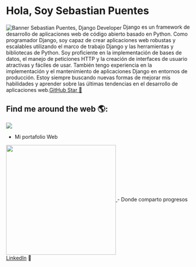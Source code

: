 # Hola, Soy Sebastian Puentes 

<img align="center" src="https://media3.giphy.com/media/scZPhLqaVOM1qG4lT9/giphy.gif?cid=ecf05e47txez3s6yod65feeta3yc99vygi7xn74eeu06o28t&rid=giphy.gif&ct=g" alt="Banner Sebastian Puentes, Django Developer">
Django es un framework de desarrollo de aplicaciones web de código abierto basado en Python. Como programador Django, soy capaz de crear aplicaciones web robustas y escalables utilizando el marco de trabajo Django y las herramientas y bibliotecas de Python. Soy proficiente en la implementación de bases de datos, el manejo de peticiones HTTP y la creación de interfaces de usuario atractivas y fáciles de usar. También tengo experiencia en la implementación y el mantenimiento de aplicaciones Django en entornos de producción. Estoy siempre buscando nuevas formas de mejorar mis habilidades y aprender sobre las últimas tendencias en el desarrollo de aplicaciones web.<a href="https://stars.github.com/">GitHub Star 🌟</a>


## Find me around the web 🌎: 
<a href="https://github.com/JuanSPuentes"><img align="center" src="https://www.freecodecamp.org/news/content/images/2020/02/DjangoRocket.gif"></a> 
- Mi portafolio Web
<a href="#">
<img align="center" width="auto" height="300" src="https://www.iepilosophia.co/img/constru.gif">
</a>
- Donde comparto progresos 
<a href="https://www.linkedin.com/in/sebaspuentes/">LinkedIn</a> 💼
